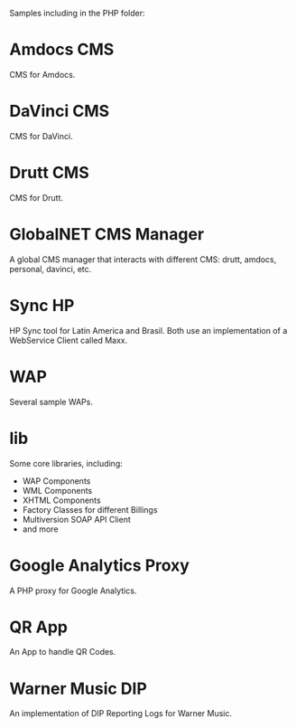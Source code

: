 
Samples including in the PHP folder:

# Amdocs CMS
CMS for Amdocs.

# DaVinci CMS
CMS for DaVinci.

# Drutt CMS
CMS for Drutt.

# GlobalNET CMS Manager
A global CMS manager that interacts with different CMS: drutt, amdocs, personal, davinci, etc.

# Sync HP
HP Sync tool for Latin America and Brasil. Both use an implementation of a WebService Client called Maxx.

# WAP
Several sample WAPs.

# lib
Some core libraries, including:
* WAP Components
* WML Components
* XHTML Components
* Factory Classes for different Billings
* Multiversion SOAP API Client
* and more

# Google Analytics Proxy
A PHP proxy for Google Analytics.

# QR App
An App to handle QR Codes.

# Warner Music DIP
An implementation of DIP Reporting Logs for Warner Music.




